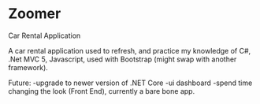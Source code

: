 # Zoomer
Car Rental Application

A car rental application used to refresh, and practice my knowledge of C#, .Net MVC 5, Javascript, used with Bootstrap (might swap with another framework).

Future:
-upgrade to newer version of .NET Core
-ui dashboard
-spend time changing the look (Front End), currently a bare bone app.
